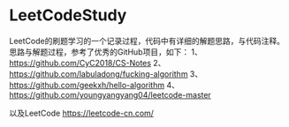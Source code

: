 # LeetCodeStudy
LeetCode的刷题学习的一个记录过程，代码中有详细的解题思路，与代码注释。
思路与解题过程，参考了优秀的GitHub项目，如下：
1、https://github.com/CyC2018/CS-Notes
2、https://github.com/labuladong/fucking-algorithm
3、https://github.com/geekxh/hello-algorithm
4、https://github.com/youngyangyang04/leetcode-master

以及LeetCode
https://leetcode-cn.com/